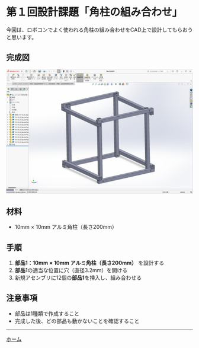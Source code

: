 # 第１回設計課題「角柱の組み合わせ」

今回は、ロボコンでよく使われる角柱の組み合わせをCAD上で設計してもらおうと思います。

## 完成図
![スクリーンショット (27) 1](./img/%E3%82%B9%E3%82%AF%E3%83%AA%E3%83%BC%E3%83%B3%E3%82%B7%E3%83%A7%E3%83%83%E3%83%88%20(27).png)


## 材料
* 10mm × 10mm アルミ角柱（長さ200mm）

## 手順
1. **部品1：10mm × 10mm アルミ角柱（長さ200mm）** を設計する
2. **部品1**の適当な位置に穴（直径3.2mm）を開ける
3. 新規アセンブリに12個の**部品1**を挿入し、組み合わせる

## 注意事項
* 部品は1種類で作成すること
* 完成した後、どの部品も動かないことを確認すること

---

[ホーム](index.md)